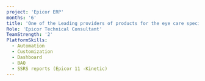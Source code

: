 ```yaml
---
project: 'Epicor ERP'
months: '6'
title: 'One of the Leading providers of products for the eye care specialist in the UK'
Role: 'Epicor Technical Consultant'
TeamStrength: '2'
PlatformSkills:
  - Automation
  - Customization
  - Dashboard
  - BAQ
  - SSRS reports (Epicor 11 -Kinetic)
---
```


